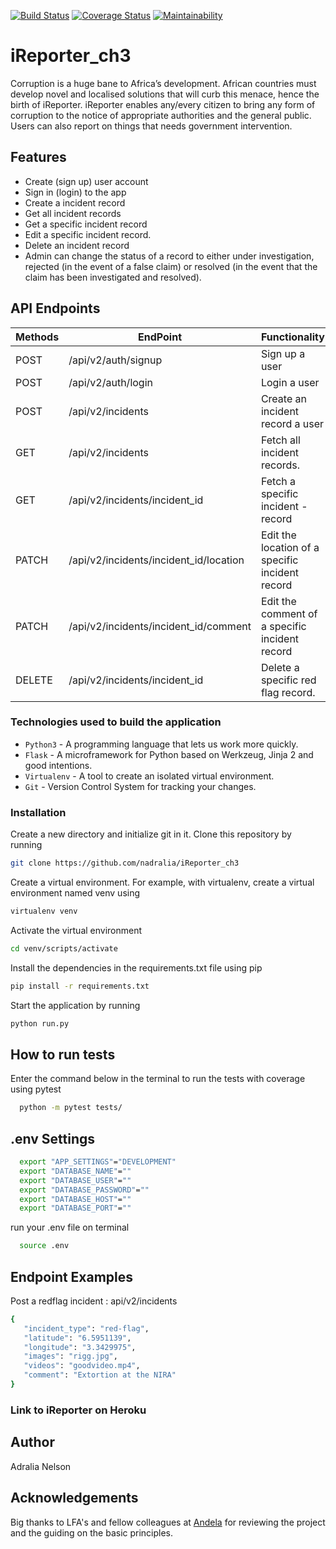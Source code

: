 [![Build Status](https://travis-ci.org/nadralia/iReporter_ch3.svg?branch=develop)](https://travis-ci.org/nadralia/iReporter_ch3)
[![Coverage Status](https://coveralls.io/repos/github/nadralia/iReporter_ch3/badge.svg?branch=develop)](https://coveralls.io/github/nadralia/iReporter_ch3?branch=develop)
[![Maintainability](https://api.codeclimate.com/v1/badges/30e2f57ba86ee7914f00/maintainability)](https://codeclimate.com/github/nadralia/iReporter_ch3/maintainability)
# iReporter_ch3
Corruption is a huge bane to Africa’s development. African countries must develop novel and localised solutions that will curb this menace, hence the birth of iReporter. iReporter enables any/every citizen to bring any form of corruption to the notice of appropriate authorities and the general public. Users can also report on things that needs government intervention.


## Features
- Create (sign up) user account
- Sign in (login) to the app
- Create a incident record
- Get all incident records
- Get a specific incident record
- Edit a specific incident record.
- Delete an incident record
- Admin can change the status of a record to either under investigation, rejected (in the event of a false claim) or resolved (in the event that the claim has been investigated and resolved).


## API Endpoints
| Methods | EndPoint                                | Functionality                                    |Access
| ------- | --------------------------------------- | -------------------------------------------------|------
| POST    | /api/v2/auth/signup                     | Sign up a user                                   |PUBLIC
| POST    | /api/v2/auth/login                      | Login a user                                     |PUBLIC
| POST    | /api/v2/incidents                       | Create an incident record a user                 |PRIVATE
| GET     | /api/v2/incidents                       | Fetch all incident records.                      |PRIVATE
| GET     | /api/v2/incidents/incident_id           | Fetch a specific incident -record                |PRIVATE
| PATCH   | /api/v2/incidents/incident_id/location  | Edit the location of a specific incident record  |PRIVATE
| PATCH   | /api/v2/incidents/incident_id/comment   | Edit the comment of a specific  incident record  |PRIVATE
| DELETE  | /api/v2/incidents/incident_id           | Delete a specific red flag record.               |PRIVATE
### Technologies used to build the application
- `Python3` - A programming language that lets us work more quickly.
- `Flask` - A microframework for Python based on Werkzeug, Jinja 2 and good intentions.
- `Virtualenv` - A tool to create an isolated virtual environment.
- `Git` - Version Control System for tracking your changes.

### Installation

Create a new directory and initialize git in it. Clone this repository by running

```sh
git clone https://github.com/nadralia/iReporter_ch3
```

Create a virtual environment. For example, with virtualenv, create a virtual environment named venv using

```sh
virtualenv venv
```

Activate the virtual environment

```sh
cd venv/scripts/activate
```

Install the dependencies in the requirements.txt file using pip

```sh
pip install -r requirements.txt
```

Start the application by running

```sh
python run.py
```

## How to run tests

Enter the command below in the terminal to run the tests with coverage using
 pytest

```sh
  python -m pytest tests/
```
## .env Settings 
```sh
  export "APP_SETTINGS"="DEVELOPMENT"
  export "DATABASE_NAME"=""
  export "DATABASE_USER"=""
  export "DATABASE_PASSWORD"=""
  export "DATABASE_HOST"=""
  export "DATABASE_PORT"=""
```
  run your .env file on terminal
  ```sh 
    source .env
  ```
   

## Endpoint Examples
Post a redflag incident : api/v2/incidents
```sh
{
   "incident_type": "red-flag",
   "latitude": "6.5951139",
   "longitude": "3.3429975",
   "images": "rigg.jpg",
   "videos": "goodvideo.mp4",
   "comment": "Extortion at the NIRA"
}
```

### Link to iReporter on Heroku


## Author

Adralia Nelson

## Acknowledgements

Big thanks to LFA's and fellow colleagues at [Andela](https://andela.com) for reviewing the project and the guiding on the basic principles.